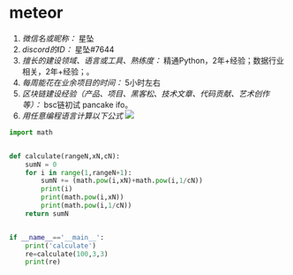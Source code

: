 # meteor
1. *微信名或昵称：* 星坠
2. *discord的ID：* 星坠#7644
3. *擅长的建设领域、语言或工具、熟练度：* 精通Python，2年+经验；数据行业相关，2年+经验；。
4. *每周能花在业余项目的时间：* 5小时左右
5. *区块链建设经验（产品、项目、黑客松、技术文章、代码贡献、艺术创作等）：* bsc链初试 pancake ifo。
6. *用任意编程语言计算以下公式*
![](https://latex.codecogs.com/svg.image?\sum_{n=1}^{100}\left&space;(n^{3}-\sqrt[3]{n}&space;\right&space;))

```python
import math


def calculate(rangeN,xN,cN):
    sumN = 0 
    for i in range(1,rangeN+1):
        sumN += (math.pow(i,xN)+math.pow(i,1/cN))
        print(i)
        print(math.pow(i,xN))
        print(math.pow(i,1/cN))
    return sumN


if __name__=='__main__':
    print('calculate')
    re=calculate(100,3,3)
    print(re)

```
